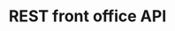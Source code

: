 ---
title: REST front office API
keywords: ...
last_updated: December 14, 2016
tags: 
summary: "blah blan"
sidebar: home_sidebar
permalink: rest-fo.html
folder: API
---